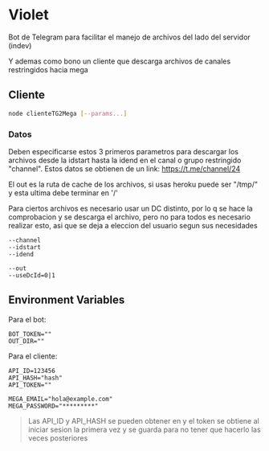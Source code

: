 # Violet
Bot de Telegram para facilitar el manejo de archivos del lado del servidor (indev)

Y ademas como bono un cliente que descarga archivos de canales restringidos hacia mega

## Cliente
```bash
node clienteTG2Mega [--params...]
```
### Datos
Deben especificarse estos 3 primeros parametros para descargar los archivos desde la idstart hasta la idend en el canal o grupo restringido "channel". Estos datos se obtienen de un link:
https://t.me/channel/24

El out es la ruta de cache de los archivos, si usas heroku puede ser "/tmp/" y esta ultima debe terminar en '/'

Para ciertos archivos es necesario usar un DC distinto, por lo q se hace la comprobacion y se descarga el archivo, pero no para todos es necesario realizar esto, asi que se deja a eleccion del usuario segun sus necesidades
```
--channel
--idstart
--idend

--out
--useDcId=0|1
```

## Environment Variables
Para el bot:
```
BOT_TOKEN=""
OUT_DIR=""
```

Para el cliente:
```
API_ID=123456
API_HASH="hash"
API_TOKEN=""

MEGA_EMAIL="hola@example.com"
MEGA_PASSWORD="*********"
```

<blockquote>
Las API_ID y API_HASH se pueden obtener en <https://my.telegram.org> y el token se obtiene al iniciar sesion la primera vez y se guarda para no tener que hacerlo las veces posteriores
</blockqoute>